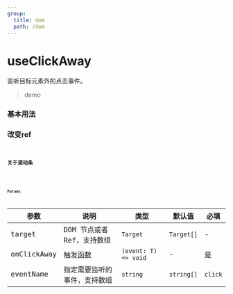 ```yaml
---
group:
  title: dom
  path: /dom
---
```


# useClickAway

监听目标元素外的点击事件。

>demo

### 基本用法

<code src="./Demo/index.tsx"></code>

### 改变ref

<code src="./Demo/Demo2.tsx" ><code>

### 关于滚动条

<code src="./Demo/Demo3.tsx" ><code>

### Params

| **参数**    | **说明**                     | **类型**              | **默认值** | 必填 |
| ----------- | ---------------------------- | --------------------- | ---------- | ---- |
| target      | DOM 节点或者 Ref，支持数组   | `Target` | `Target[]` | -          | 是   |
| onClickAway | 触发函数                     | `(event: T) => void`  | -          | 是   |
| eventName   | 指定需要监听的事件，支持数组 | `string` | `string[]` | `click`    | 否   |

